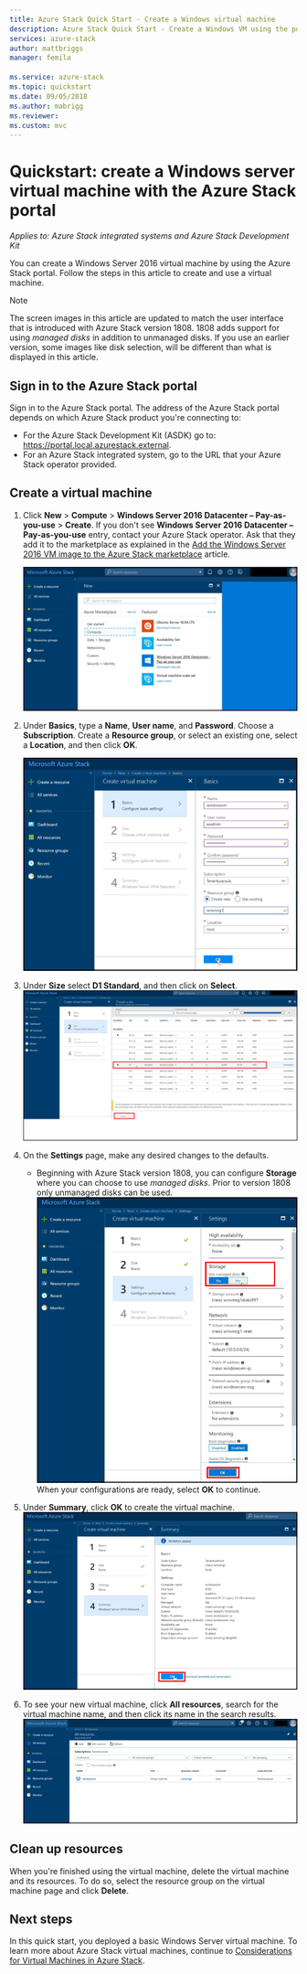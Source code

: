 ```yaml
---
title: Azure Stack Quick Start - Create a Windows virtual machine
description: Azure Stack Quick Start - Create a Windows VM using the portal
services: azure-stack
author: mattbriggs
manager: femila

ms.service: azure-stack
ms.topic: quickstart
ms.date: 09/05/2018
ms.author: mabrigg
ms.reviewer: 
ms.custom: mvc
---
```


# Quickstart: create a Windows server virtual machine with the Azure Stack portal

*Applies to: Azure Stack integrated systems and Azure Stack Development Kit*

You can create a Windows Server 2016 virtual machine by using the Azure Stack portal. Follow the steps in this article to create and use a virtual machine.

> [!NOTE]  
> The screen images in this article are updated to match the user interface that is introduced with Azure Stack version 1808. 1808 adds support for using *managed disks* in addition to unmanaged disks. If you use an earlier version, some images like disk selection, will be different than what is displayed in this article.  


## Sign in to the Azure Stack portal

Sign in to the Azure Stack portal. The address of the Azure Stack portal depends on which Azure Stack product you're connecting to:

* For the Azure Stack Development Kit (ASDK) go to: https://portal.local.azurestack.external.
* For an Azure Stack integrated system, go to the URL that your Azure Stack operator provided.

## Create a virtual machine

1. Click **New** > **Compute** > **Windows Server 2016 Datacenter – Pay-as-you-use** > **Create**. If you don't see **Windows Server 2016 Datacenter – Pay-as-you-use** entry, contact your Azure Stack operator. Ask that they add it to the marketplace as explained in the [Add the Windows Server 2016 VM image to the Azure Stack marketplace](../azure-stack-add-default-image.md) article.

    ![Steps to create a Windows virtual machine in portal](media/azure-stack-quick-windows-portal/image01.png)
2. Under **Basics**, type a **Name**, **User name**, and **Password**. Choose a **Subscription**. Create a **Resource group**, or select an existing one, select a **Location**, and then click **OK**.

    ![Configure basic settings](media/azure-stack-quick-windows-portal/image02.png)
3. Under **Size** select **D1 Standard**, and then click on **Select**.  
    ![Choose size of virtual machine](media/azure-stack-quick-windows-portal/image03.png)

4. On the **Settings** page, make any desired changes to the defaults.
   - Beginning with Azure Stack version 1808, you can configure **Storage** where you can choose to use *managed disks*. Prior to version 1808 only unmanaged disks can be used.  
   ![Configure virtual machine settings](media/azure-stack-quick-windows-portal/image04.png)  
   When your configurations are ready, select **OK** to continue.

5. Under **Summary**, click **OK** to create the virtual machine.
    ![View summary and create virtual machine](media/azure-stack-quick-windows-portal/image05.png)

6. To see your new virtual machine, click **All resources**, search for the virtual machine name, and then click its name in the search results.
    ![See virtual machine](media/azure-stack-quick-windows-portal/image06.png)

## Clean up resources

When you're finished using the virtual machine, delete the virtual machine and its resources. To do so, select the resource group on the virtual machine page and click **Delete**.

## Next steps

In this quick start, you deployed a basic Windows Server virtual machine. To learn more about Azure Stack virtual machines, continue to [Considerations for Virtual Machines in Azure Stack](azure-stack-vm-considerations.md).
